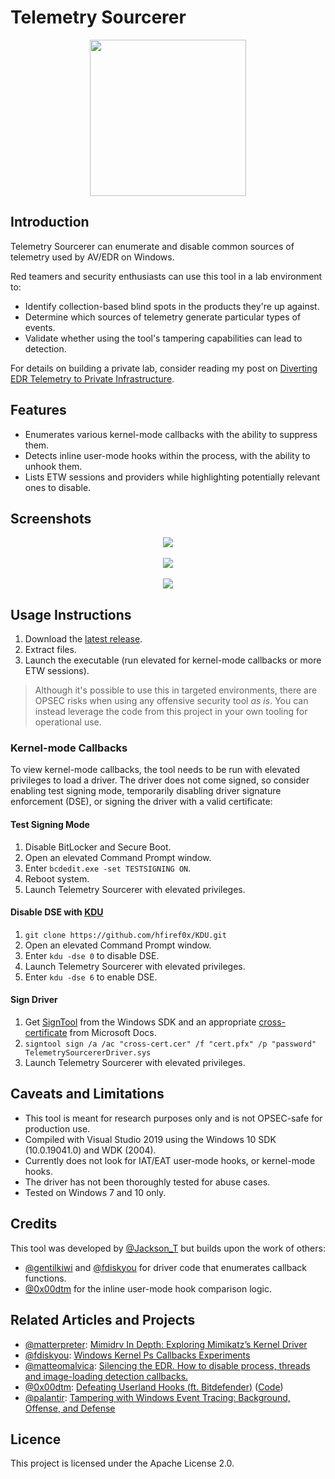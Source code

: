 # Telemetry Sourcerer

<p align="center">
  <img src="https://www.publicdomainpictures.net/pictures/180000/nahled/wizard-with-wand.jpg" height="250" />
</p>

## Introduction

Telemetry Sourcerer can enumerate and disable common sources of telemetry used by AV/EDR on Windows.

Red teamers and security enthusiasts can use this tool in a lab environment to:

- Identify collection-based blind spots in the products they're up against.
- Determine which sources of telemetry generate particular types of events.
- Validate whether using the tool's tampering capabilities can lead to detection.

For details on building a private lab, consider reading my post on [Diverting EDR Telemetry to Private Infrastructure](http://jackson-t.ca/edr-reversing-evading-03.html). 

## Features

- Enumerates various kernel-mode callbacks with the ability to suppress them.
- Detects inline user-mode hooks within the process, with the ability to unhook them.
- Lists ETW sessions and providers while highlighting potentially relevant ones to disable.

## Screenshots

<p align="center">
  <img src="https://i.imgur.com/W6EODwb.png" />
  <br><br>
  <img src="https://i.imgur.com/WzjTNnP.png" />
  <br><br>
  <img src="https://i.imgur.com/dqwidfM.png" />
</p>

## Usage Instructions

1. Download the [latest release](https://github.com/jthuraisamy/TelemetrySourcerer/releases).
1. Extract files.
1. Launch the executable (run elevated for kernel-mode callbacks or more ETW sessions).

> Although it's possible to use this in targeted environments, there are OPSEC risks when using any offensive security tool _as is_. You can instead leverage the code from this project in your own tooling for operational use.

### Kernel-mode Callbacks

To view kernel-mode callbacks, the tool needs to be run with elevated privileges to load a driver. The driver does not come signed, so consider enabling test signing mode, temporarily disabling driver signature enforcement (DSE), or signing the driver with a valid certificate:

#### Test Signing Mode

1. Disable BitLocker and Secure Boot.
1. Open an elevated Command Prompt window.
1. Enter `bcdedit.exe -set TESTSIGNING ON`.
1. Reboot system.
1. Launch Telemetry Sourcerer with elevated privileges.

#### Disable DSE with [KDU](https://github.com/hfiref0x/KDU)

1. `git clone https://github.com/hfiref0x/KDU.git`
1. Open an elevated Command Prompt window.
1. Enter `kdu -dse 0` to disable DSE.
1. Launch Telemetry Sourcerer with elevated privileges.
1. Enter `kdu -dse 6` to enable DSE.

#### Sign Driver

1. Get [SignTool](https://docs.microsoft.com/en-us/windows/win32/seccrypto/signtool) from the Windows SDK and an appropriate [cross-certificate](https://docs.microsoft.com/en-us/windows-hardware/drivers/install/cross-certificates-for-kernel-mode-code-signing) from Microsoft Docs.
1. `signtool sign /a /ac "cross-cert.cer" /f "cert.pfx" /p "password" TelemetrySourcererDriver.sys` 
1. Launch Telemetry Sourcerer with elevated privileges.

## Caveats and Limitations

- This tool is meant for research purposes only and is not OPSEC-safe for production use.
- Compiled with Visual Studio 2019 using the Windows 10 SDK (10.0.19041.0) and WDK (2004).
- Currently does not look for IAT/EAT user-mode hooks, or kernel-mode hooks.
- The driver has not been thoroughly tested for abuse cases.
- Tested on Windows 7 and 10 only.

## Credits

This tool was developed by [@Jackson_T](https://twitter.com/Jackson_T) but builds upon the work of others:

- [@gentilkiwi](https://twitter.com/gentilkiwi) and [@fdiskyou](https://twitter.com/fdiskyou) for driver code that enumerates callback functions.
- [@0x00dtm](https://twitter.com/0x00dtm) for the inline user-mode hook comparison logic.

## Related Articles and Projects

- [@matterpreter](https://twitter.com/matterpreter): [Mimidrv In Depth: Exploring Mimikatz’s Kernel Driver](https://posts.specterops.io/mimidrv-in-depth-4d273d19e148)
- [@fdiskyou](https://twitter.com/fdiskyou): [Windows Kernel Ps Callbacks Experiments](http://deniable.org/windows/windows-callbacks)
- [@matteomalvica](https://twitter.com/matteomalvica): [Silencing the EDR. How to disable process, threads and image-loading detection callbacks.](https://www.matteomalvica.com/blog/2020/07/15/silencing-the-edr/)
- [@0x00dtm](https://twitter.com/0x00dtm): [Defeating Userland Hooks (ft. Bitdefender)](https://0x00sec.org/t/defeating-userland-hooks-ft-bitdefender/12496) ([Code](https://github.com/NtRaiseHardError/Antimalware-Research/tree/master/Generic/Userland%20Hooking/AntiHook))
- [@palantir](https://medium.com/palantir): [Tampering with Windows Event Tracing: Background, Offense, and Defense](https://medium.com/palantir/tampering-with-windows-event-tracing-background-offense-and-defense-4be7ac62ac63)

## Licence

This project is licensed under the Apache License 2.0.
